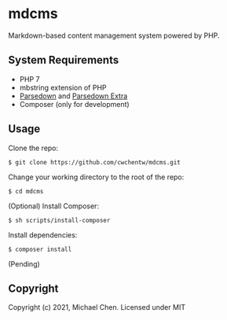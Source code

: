 # mdcms

Markdown-based content management system powered by PHP.

## System Requirements

* PHP 7
* mbstring extension of PHP
* [Parsedown](https://github.com/erusev/parsedown) and [Parsedown Extra](https://github.com/erusev/parsedown-extra)
* Composer (only for development)

## Usage

Clone the repo:

```
$ git clone https://github.com/cwchentw/mdcms.git
```

Change your working directory to the root of the repo:

```
$ cd mdcms
```

(Optional) Install Composer:

```
$ sh scripts/install-composer
```

Install dependencies:

```
$ composer install
```

(Pending)

## Copyright

Copyright (c) 2021, Michael Chen. Licensed under MIT
